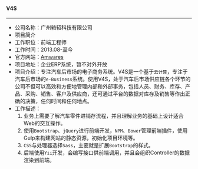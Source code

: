 #### V4S
---
* 公司名称：广州辂轺科技有限公司
* 项目简介
* 工作职位：前端工程师
* 工作时间：2013.08-至今
* 官方网站：[Amwares](http://amwares.com/ "Amwares")
* 项目地址：企业ERP系统，暂不对外开放
* 项目介绍：专注汽车后市场的电子商务系统。V4S是一个基于`云计算`，专注于汽车后市场的`e-Business`系统。使用V4S，处于汽车后市场供应链各个环节的公司不但可以高效和方便地管理内部和外部事务，包括人员、财务、库存、产品、采购、销售、客户及供应商，还可通过平台的数据对库存及销售等作出正确的决策，任何时间和任何地点。
* 工作描述：
  1. 业务上需要了解汽车零件进销存流程，并且理解业务的基础上设计适合Web的交互操作。
  2. 使用`Bootstrap`、`jQuery`进行前端开发，`NPM`、`Bower`管理前端插件，使用Gulp来构建网站的静态资源，初始化项目环境等。
  3. `CSS`与处理器选择`Sass`，主要就是扩展`Bootstrap`的样式。
  4. 后端使用`Yii`开发，会编写接口供前端调用，并且会组织Controller的数据渲染到前端。
